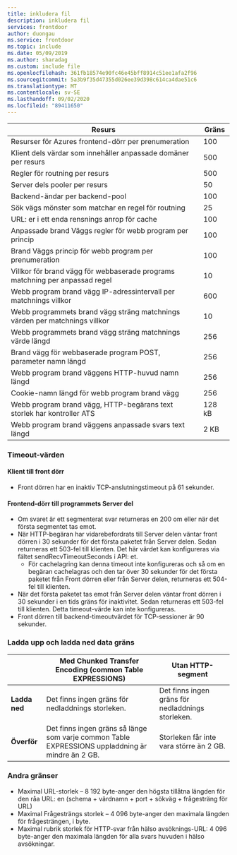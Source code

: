 ```yaml
---
title: inkludera fil
description: inkludera fil
services: frontdoor
author: duongau
ms.service: frontdoor
ms.topic: include
ms.date: 05/09/2019
ms.author: sharadag
ms.custom: include file
ms.openlocfilehash: 361fb18574e90fc46e45bff8914c51ee1afa2f96
ms.sourcegitcommit: 5a3b9f35d47355d026ee39d398c614ca4dae51c6
ms.translationtype: MT
ms.contentlocale: sv-SE
ms.lasthandoff: 09/02/2020
ms.locfileid: "89411650"
---
```

| Resurs | Gräns |
| --- | --- |
| Resurser för Azures frontend-dörr per prenumeration | 100 |
| Klient dels värdar som innehåller anpassade domäner per resurs | 500 |
| Regler för routning per resurs | 500 |
| Server dels pooler per resurs | 50 |
| Backend-ändar per backend-pool | 100 |
| Sök vägs mönster som matchar en regel för routning | 25 |
| URL: er i ett enda rensnings anrop för cache | 100 |
| Anpassade brand Väggs regler för webb program per princip | 100 |
| Brand Väggs princip för webb program per prenumeration | 100 |
| Villkor för brand vägg för webbaserade programs matchning per anpassad regel | 10 |
| Webb program brand vägg IP-adressintervall per matchnings villkor | 600 |
| Webb programmets brand vägg sträng matchnings värden per matchnings villkor | 10 |
| Webb programmets brand vägg sträng matchnings värde längd | 256 |
| Brand vägg för webbaserade program POST, parameter namn längd | 256 |
| Webb program brand väggens HTTP-huvud namn längd | 256 |
| Cookie-namn längd för webb program brand vägg | 256 |
| Webb program brand vägg, HTTP-begärans text storlek har kontroller ATS | 128 kB |
| Webb program brand väggens anpassade svars text längd | 2 KB |

### <a name="timeout-values"></a>Timeout-värden
#### <a name="client-to-front-door"></a>Klient till front dörr
* Front dörren har en inaktiv TCP-anslutningstimeout på 61 sekunder.

#### <a name="front-door-to-application-back-end"></a>Frontend-dörr till programmets Server del
* Om svaret är ett segmenterat svar returneras en 200 om eller när det första segmentet tas emot.
* När HTTP-begäran har vidarebefordrats till Server delen väntar front dörren i 30 sekunder för det första paketet från Server delen. Sedan returneras ett 503-fel till klienten. Det här värdet kan konfigureras via fältet sendRecvTimeoutSeconds i API: et.
    * För cachelagring kan denna timeout inte konfigureras och så om en begäran cachelagras och den tar över 30 sekunder för det första paketet från Front dörren eller från Server delen, returneras ett 504-fel till klienten. 
* När det första paketet tas emot från Server delen väntar front dörren i 30 sekunder i en tids gräns för inaktivitet. Sedan returneras ett 503-fel till klienten. Detta timeout-värde kan inte konfigureras.
* Front dörren till backend-timeoutvärdet för TCP-sessioner är 90 sekunder.

### <a name="upload-and-download-data-limit"></a>Ladda upp och ladda ned data gräns

|  | Med Chunked Transfer Encoding (common Table EXPRESSIONS) | Utan HTTP-segment |
| ---- | ------- | ------- |
| **Ladda ned** | Det finns ingen gräns för nedladdnings storleken. | Det finns ingen gräns för nedladdnings storleken. |
| **Överför** |    Det finns ingen gräns så länge som varje common Table EXPRESSIONS uppladdning är mindre än 2 GB. | Storleken får inte vara större än 2 GB. |

### <a name="other-limits"></a>Andra gränser
* Maximal URL-storlek – 8 192 byte-anger den högsta tillåtna längden för den råa URL: en (schema + värdnamn + port + sökväg + frågesträng för URL)
* Maximal Frågesträngs storlek – 4 096 byte-anger den maximala längden för frågesträngen, i byte.
* Maximal rubrik storlek för HTTP-svar från hälso avsöknings-URL: 4 096 byte-anger den maximala längden för alla svars huvuden i hälso avsökningar. 
